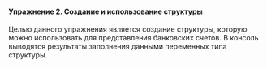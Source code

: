 #### Упражнение 2. Создание и использование структуры

Целью данного упражнения является создание структуры, которую можно использовать для представления банковских счетов. В консоль выводятся результаты заполнения данными переменных типа структуры.
